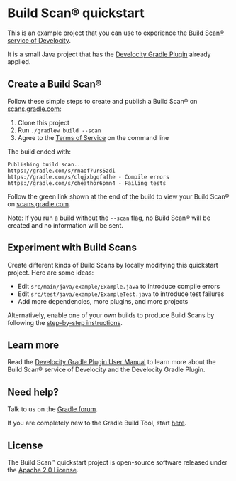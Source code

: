 # Build Scan® quickstart

This is an example project that you can use to experience the [Build Scan® service of Develocity][gradle.com].

It is a small Java project that has the [Develocity Gradle Plugin][manual] already applied.

## Create a Build Scan®

Follow these simple steps to create and publish a Build Scan® on [scans.gradle.com][scans.gradle.com]:

1. Clone this project
1. Run `./gradlew build --scan`
1. Agree to the [Terms of Service][terms-of-service] on the command line

The build ended with:

    Publishing build scan...
    https://gradle.com/s/rnaof7urs5zdi
    https://gradle.com/s/clqjxbgqfafhe - Compile errors
    https://gradle.com/s/cheathor6pmn4 - Failing tests


Follow the green link shown at the end of the build to view your Build Scan® on [scans.gradle.com][scans.gradle.com].

Note: If you run a build without the `--scan` flag, no Build Scan® will be created and
no information will be sent.

## Experiment with Build Scans

Create different kinds of Build Scans by locally modifying this quickstart project. Here are some ideas:

- Edit `src/main/java/example/Example.java` to introduce compile errors
- Edit `src/test/java/example/ExampleTest.java` to introduce test failures
- Add more dependencies, more plugins, and more projects

Alternatively, enable one of your own builds to produce Build Scans by following the [step-by-step instructions][scans.gradle.com].

## Learn more

Read the [Develocity Gradle Plugin User Manual][manual] to learn more about the Build Scan® service of Develocity and the Develocity Gradle Plugin.

## Need help?

Talk to us on the [Gradle forum][gradle-forum].

If you are completely new to the Gradle Build Tool, start [here][gradle-download].

## License

The Build Scan™ quickstart project is open-source software released under the [Apache 2.0 License][apache-license].

[apache-license]: https://www.apache.org/licenses/LICENSE-2.0.html
[gradle-download]: https://gradle.org/install/
[manual]: https://docs.gradle.com/develocity/gradle-plugin/current/
[gradle.com]: https://www.gradle.com
[terms-of-service]: https://gradle.com/terms-of-service
[scans.gradle.com]: https://scans.gradle.com/
[gradle-forum]: https://discuss.gradle.org/c/help-discuss/scans
